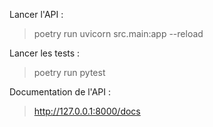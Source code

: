Lancer l'API :
> poetry run uvicorn src.main:app --reload

Lancer les tests : 
> poetry run pytest

Documentation de l'API :
> http://127.0.0.1:8000/docs

